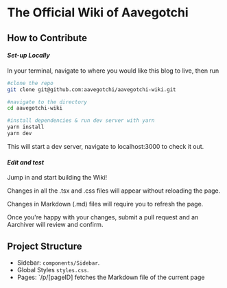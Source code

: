 # The Official Wiki of Aavegotchi

##  How to Contribute

#### *Set-up Locally*
In your terminal, navigate to where you would like this blog to live, then run 
```bash
#clone the repo
git clone git@github.com:aavegotchi/aavegotchi-wiki.git

#navigate to the directory
cd aavegotchi-wiki

#install dependencies & run dev server with yarn 
yarn install
yarn dev

```

This will start a dev server, navigate to localhost:3000 to check it out.

#### *Edit and test*

Jump in and start building the Wiki! 

Changes in all the .tsx and .css files will appear without reloading the page.

Changes in Markdown (.md) files will require you to refresh the page. 

Once you're happy with your changes, submit a pull request and an Aarchiver will review and confirm. 

## Project Structure 

- Sidebar: `components/Sidebar`. 
- Global Styles `styles.css`. 
- Pages: `/p/[pageID] fetches the Markdown file of the current page
